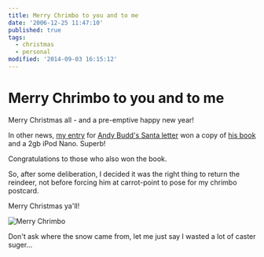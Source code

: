 ```yaml
---
title: Merry Chrimbo to you and to me
date: '2006-12-25 11:47:10'
published: true
tags:
  - christmas
  - personal
modified: '2014-09-03 16:15:12'
---
```

# Merry Chrimbo to you and to me

Merry Christmas all - and a pre-emptive happy new year!

In other news, [my entry](http://remysharp.com/2006/12/19/css-mastery-ipod-giveaway/) for [Andy Budd's Santa letter](http://www.andybudd.com/archives/2006/12/and_the_winner_is/index.php) won a copy of [his book](http://www.amazon.co.uk/CSS-Mastery-Advanced-Standards-Solutions/dp/1590596145/sr=11-1/qid=1167043545/ref=sr_11_1/203-4711300-6173524) and a 2gb iPod Nano.  Superb!

Congratulations to those who also won the book.


<!--more-->

So, after some deliberation, I decided it was the right thing to return the reindeer, not before forcing him at carrot-point to pose for my chrimbo postcard.

Merry Christmas ya'll!

![Merry Chrimbo](/images/merry_chrimbo.jpg)

Don't ask where the snow came from, let me just say I wasted a lot of caster suger...
